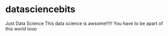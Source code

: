 # datasciencebits
Just Data Science
This data science is awsome!!!!!
You have to be apart of this world tooo
